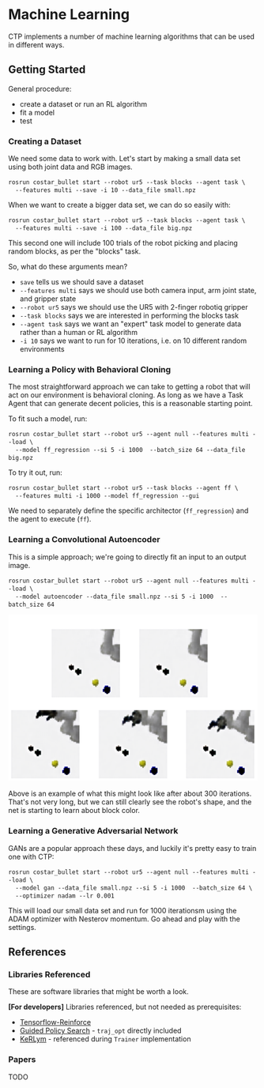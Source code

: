 
# Machine Learning 

CTP implements a number of machine learning algorithms that can be used in different ways.

## Getting Started

General procedure:
  - create a dataset or run an RL algorithm
  - fit a model
  - test

### Creating a Dataset

We need some data to work with. Let's start by making a small data set using both joint data and RGB images.

```
rosrun costar_bullet start --robot ur5 --task blocks --agent task \
  --features multi --save -i 10 --data_file small.npz
```

When we want to create a bigger data set, we can do so easily with:
```
rosrun costar_bullet start --robot ur5 --task blocks --agent task \
  --features multi --save -i 100 --data_file big.npz
```

This second one will include 100 trials of the robot picking and placing random blocks, as per the "blocks" task.

So, what do these arguments mean?
  - `save` tells us we should save a dataset
  - `--features multi` says we should use both camera input, arm joint state, and gripper state
  - `--robot ur5` says we should use the UR5 with 2-finger robotiq gripper
  - `--task blocks` says we are interested in performing the blocks task
  - `--agent task` says we want an "expert" task model to generate data rather than a human or RL algorithm
  - `-i 10` says we want to run for 10 iterations, i.e. on 10 different random environments

### Learning a Policy with Behavioral Cloning

The most straightforward approach we can take to getting a robot that will act on our environment is behavioral cloning. As long as we have a Task Agent that can generate decent policies, this is a reasonable starting point.

To fit such a model, run:
```
rosrun costar_bullet start --robot ur5 --agent null --features multi --load \
  --model ff_regression --si 5 -i 1000  --batch_size 64 --data_file big.npz
```

To try it out, run:
```
rosrun costar_bullet start --robot ur5 --task blocks --agent ff \
  --features multi -i 1000 --model ff_regression --gui 
```

We need to separately define the specific architector (`ff_regression`) and the agent to execute (`ff`).

### Learning a Convolutional Autoencoder

This is a simple approach; we're going to directly fit an input to an output image.
```
rosrun costar_bullet start --robot ur5 --agent null --features multi --load \
  --model autoencoder --data_file small.npz --si 5 -i 1000  --batch_size 64
```

![Autoencoder Example](autoencoder_example.png)

Above is an example of what this might look like after about 300 iterations. That's not very long, but we can still clearly see the robot's shape, and the net is starting to learn about block color.


### Learning a Generative Adversarial Network

GANs are a popular approach these days, and luckily it's pretty easy to train one with CTP:
```
rosrun costar_bullet start --robot ur5 --agent null --features multi --load \
  --model gan --data_file small.npz --si 5 -i 1000  --batch_size 64 \
  --optimizer nadam --lr 0.001
```

This will load our small data set and run for 1000 iterationsm using the ADAM optimizer with Nesterov momentum. Go ahead and play with the settings.

## References

### Libraries Referenced

These are software libraries that might be worth a look.

**[For developers]** Libraries referenced, but not needed as prerequisites:
  - [Tensorflow-Reinforce](https://github.com/yukezhu/tensorflow-reinforce)
  - [Guided Policy Search](https://github.com/cbfinn/gps) - `traj_opt` directly included
  - [KeRLym](https://github.com/osh/kerlym) - referenced during `Trainer` implementation

### Papers

TODO
